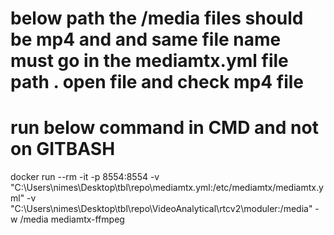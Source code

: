 
# below path the /media files should be mp4 and and same file name must go in the mediamtx.yml file path . open file and check mp4 file
# run below command in CMD and not on GITBASH
docker run --rm -it -p 8554:8554 -v "C:\Users\nimes\Desktop\tbl\repo\mediamtx.yml:/etc/mediamtx/mediamtx.yml" -v "C:\Users\nimes\Desktop\tbl\repo\VideoAnalytical\rtcv2\moduler:/media"  -w /media mediamtx-ffmpeg



